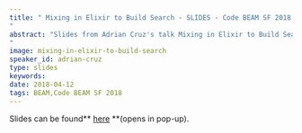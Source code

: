 ```yaml
---
title: " Mixing in Elixir to Build Search - SLIDES - Code BEAM SF 2018
"
abstract: "Slides from Adrian Cruz's talk Mixing in Elixir to Build Search - Code BEAM SF 2018
"
image: mixing-in-elixir-to-build-search
speaker_id: adrian-cruz
type: slides
keywords: 
date: 2018-04-12
tags: BEAM,Code BEAM SF 2018
---
```

Slides can be found** <a href="/uploads/media/default/0001/01/03ab9033ebe6d8555015f02f00b2394f6c2a324b.pdf" target="_blank">here</a> **(opens in pop-up).
